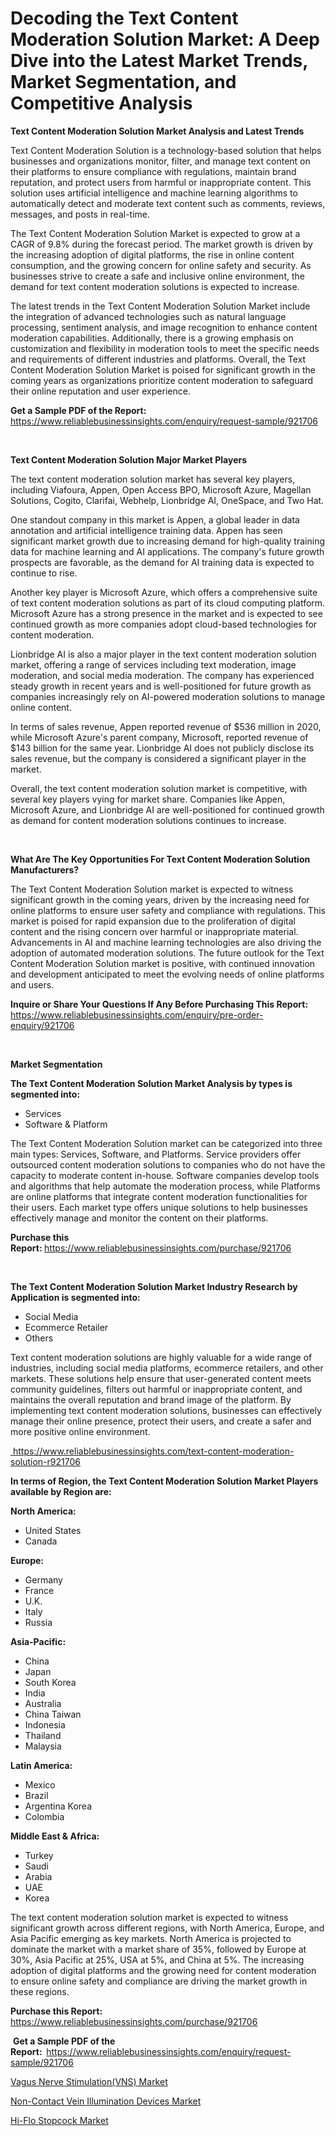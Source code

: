 <p><h1>Decoding the Text Content Moderation Solution Market: A Deep Dive into the Latest Market Trends, Market Segmentation, and Competitive Analysis</h1></p><p><strong>Text Content Moderation Solution Market Analysis and Latest Trends</strong></p>
<p><p>Text Content Moderation Solution is a technology-based solution that helps businesses and organizations monitor, filter, and manage text content on their platforms to ensure compliance with regulations, maintain brand reputation, and protect users from harmful or inappropriate content. This solution uses artificial intelligence and machine learning algorithms to automatically detect and moderate text content such as comments, reviews, messages, and posts in real-time.</p><p>The Text Content Moderation Solution Market is expected to grow at a CAGR of 9.8% during the forecast period. The market growth is driven by the increasing adoption of digital platforms, the rise in online content consumption, and the growing concern for online safety and security. As businesses strive to create a safe and inclusive online environment, the demand for text content moderation solutions is expected to increase.</p><p>The latest trends in the Text Content Moderation Solution Market include the integration of advanced technologies such as natural language processing, sentiment analysis, and image recognition to enhance content moderation capabilities. Additionally, there is a growing emphasis on customization and flexibility in moderation tools to meet the specific needs and requirements of different industries and platforms. Overall, the Text Content Moderation Solution Market is poised for significant growth in the coming years as organizations prioritize content moderation to safeguard their online reputation and user experience.</p></p>
<p><strong>Get a Sample PDF of the Report:&nbsp;</strong> <a href="https://www.reliablebusinessinsights.com/enquiry/request-sample/921706">https://www.reliablebusinessinsights.com/enquiry/request-sample/921706</a></p>
<p>&nbsp;</p>
<p><strong>Text Content Moderation Solution Major Market Players</strong></p>
<p><p>The text content moderation solution market has several key players, including Viafoura, Appen, Open Access BPO, Microsoft Azure, Magellan Solutions, Cogito, Clarifai, Webhelp, Lionbridge AI, OneSpace, and Two Hat. </p><p>One standout company in this market is Appen, a global leader in data annotation and artificial intelligence training data. Appen has seen significant market growth due to increasing demand for high-quality training data for machine learning and AI applications. The company's future growth prospects are favorable, as the demand for AI training data is expected to continue to rise.</p><p>Another key player is Microsoft Azure, which offers a comprehensive suite of text content moderation solutions as part of its cloud computing platform. Microsoft Azure has a strong presence in the market and is expected to see continued growth as more companies adopt cloud-based technologies for content moderation.</p><p>Lionbridge AI is also a major player in the text content moderation solution market, offering a range of services including text moderation, image moderation, and social media moderation. The company has experienced steady growth in recent years and is well-positioned for future growth as companies increasingly rely on AI-powered moderation solutions to manage online content.</p><p>In terms of sales revenue, Appen reported revenue of $536 million in 2020, while Microsoft Azure's parent company, Microsoft, reported revenue of $143 billion for the same year. Lionbridge AI does not publicly disclose its sales revenue, but the company is considered a significant player in the market.</p><p>Overall, the text content moderation solution market is competitive, with several key players vying for market share. Companies like Appen, Microsoft Azure, and Lionbridge AI are well-positioned for continued growth as demand for content moderation solutions continues to increase.</p></p>
<p>&nbsp;</p>
<p><strong>What Are The Key Opportunities For Text Content Moderation Solution Manufacturers?</strong></p>
<p><p>The Text Content Moderation Solution market is expected to witness significant growth in the coming years, driven by the increasing need for online platforms to ensure user safety and compliance with regulations. This market is poised for rapid expansion due to the proliferation of digital content and the rising concern over harmful or inappropriate material. Advancements in AI and machine learning technologies are also driving the adoption of automated moderation solutions. The future outlook for the Text Content Moderation Solution market is positive, with continued innovation and development anticipated to meet the evolving needs of online platforms and users.</p></p>
<p><strong>Inquire or Share Your Questions If Any Before Purchasing This Report:</strong> <a href="https://www.reliablebusinessinsights.com/enquiry/pre-order-enquiry/921706">https://www.reliablebusinessinsights.com/enquiry/pre-order-enquiry/921706</a></p>
<p>&nbsp;</p>
<p><strong>Market Segmentation</strong></p>
<p><strong>The Text Content Moderation Solution Market Analysis by types is segmented into:</strong></p>
<p><ul><li>Services</li><li>Software & Platform</li></ul></p>
<p><p>The Text Content Moderation Solution market can be categorized into three main types: Services, Software, and Platforms.  Service providers offer outsourced content moderation solutions to companies who do not have the capacity to moderate content in-house. Software companies develop tools and algorithms that help automate the moderation process, while Platforms are online platforms that integrate content moderation functionalities for their users. Each market type offers unique solutions to help businesses effectively manage and monitor the content on their platforms.</p></p>
<p><strong>Purchase this Report:&nbsp;</strong><a href="https://www.reliablebusinessinsights.com/purchase/921706">https://www.reliablebusinessinsights.com/purchase/921706</a></p>
<p>&nbsp;</p>
<p><strong>The Text Content Moderation Solution Market Industry Research by Application is segmented into:</strong></p>
<p><ul><li>Social Media</li><li>Ecommerce Retailer</li><li>Others</li></ul></p>
<p><p>Text content moderation solutions are highly valuable for a wide range of industries, including social media platforms, ecommerce retailers, and other markets. These solutions help ensure that user-generated content meets community guidelines, filters out harmful or inappropriate content, and maintains the overall reputation and brand image of the platform. By implementing text content moderation solutions, businesses can effectively manage their online presence, protect their users, and create a safer and more positive online environment.</p></p>
<p><a href="https://www.reliablebusinessinsights.com/text-content-moderation-solution-r921706">&nbsp;https://www.reliablebusinessinsights.com/text-content-moderation-solution-r921706</a></p>
<p><strong>In terms of Region, the Text Content Moderation Solution Market Players available by Region are:</strong></p>
<p>
    <p> <strong> North America: </strong>
        <ul>
            <li>United States</li>
            <li>Canada</li>
        </ul>
        </p> 
    <p> <strong> Europe: </strong>
        <ul>
            <li>Germany</li>
            <li>France</li>
            <li>U.K.</li>
            <li>Italy</li>
            <li>Russia</li>
        </ul>
        </p> 
    <p> <strong> Asia-Pacific: </strong>
        <ul>
            <li>China</li>
            <li>Japan</li>
            <li>South Korea</li>
            <li>India</li>
            <li>Australia</li>
            <li>China Taiwan</li>
            <li>Indonesia</li>
            <li>Thailand</li>
            <li>Malaysia</li>
        </ul>
        </p> 
    <p> <strong> Latin America: </strong>
        <ul>
            <li>Mexico</li>
            <li>Brazil</li>
            <li>Argentina Korea</li>
            <li>Colombia</li>
        </ul>
        </p> 
    <p> <strong> Middle East & Africa: </strong>
        <ul>
            <li>Turkey</li>
            <li>Saudi</li>
            <li>Arabia</li>
            <li>UAE</li>
            <li>Korea</li>
        </ul>
    </p>
    </p>
<p><p>The text content moderation solution market is expected to witness significant growth across different regions, with North America, Europe, and Asia Pacific emerging as key markets. North America is projected to dominate the market with a market share of 35%, followed by Europe at 30%, Asia Pacific at 25%, USA at 5%, and China at 5%. The increasing adoption of digital platforms and the growing need for content moderation to ensure online safety and compliance are driving the market growth in these regions.</p></p>
<p><strong>Purchase this Report: </strong><a href="https://www.reliablebusinessinsights.com/purchase/921706">https://www.reliablebusinessinsights.com/purchase/921706</a></p>
<p>&nbsp;<strong>Get a Sample PDF of the Report:&nbsp;&nbsp;</strong><a href="https://www.reliablebusinessinsights.com/enquiry/request-sample/921706">https://www.reliablebusinessinsights.com/enquiry/request-sample/921706</a></p>
<p><strong></strong></p>
<p><p><a href="https://github.com/WillieWoodard/Market-Research-Report-List-5/blob/main/vagus-nerve-stimulationvns-market.md">Vagus Nerve Stimulation(VNS) Market</a></p><p><a href="https://github.com/jodemen/Market-Research-Report-List-3/blob/main/non-contact-vein-illumination-devices-market.md">Non-Contact Vein Illumination Devices Market</a></p><p><a href="https://github.com/marloy8/Market-Research-Report-List-5/blob/main/hi-flo-stopcock-market.md">Hi-Flo Stopcock Market</a></p></p>